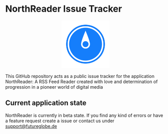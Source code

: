 # NorthReader Issue Tracker

<p align="center">
  <img src="https://raw.githubusercontent.com/Futureglobe/NorthReader_IssueTracker/master/appLogo.png" width="150"/>
</p>


This GitHub repository acts as a public issue tracker for the application NorthReader: A RSS Feed Reader created with love and determination of progression in a pioneer world of digital media


## Current application state

NorthReader is currently in beta state. If you find any kind of errors or have a feature request create a issue or contact us under 
[support@futureglobe.de](mailto:support@futureglobe.de)
